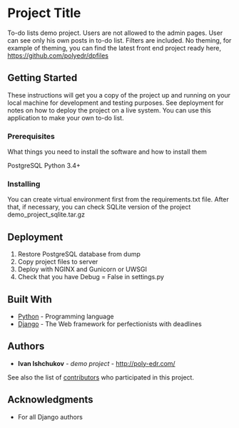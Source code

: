 # Project Title

To-do lists demo project. Users are not allowed to the admin pages. User can see only his own posts in to-do list. Filters are included. No theming, for example of theming, you can find the latest front end project ready here, https://github.com/polyedr/dpfiles

## Getting Started

These instructions will get you a copy of the project up and running on your local machine for development and testing purposes. See deployment for notes on how to deploy the project on a live system.
You can use this application to make your own to-do list.

### Prerequisites

What things you need to install the software and how to install them

PostgreSQL
Python 3.4+

### Installing

You can create virtual environment first from the requirements.txt file. 
After that, if necessary, you can check SQLite version of the project demo_project_sqlite.tar.gz

## Deployment

1. Restore PostgreSQL database from dump
2. Copy project files to server
3. Deploy with NGINX and Gunicorn or UWSGI
4. Check that you have Debug = False in settings.py

## Built With

* [Python](https://www.python.org/) - Programming language
* [Django](https://www.djangoproject.com/) - The Web framework for perfectionists with deadlines

## Authors

* **Ivan Ishchukov** - *demo project* - http://poly-edr.com/

See also the list of [contributors](https://github.com/your/project/contributors) who participated in this project.

## Acknowledgments

* For all Django authors
 

